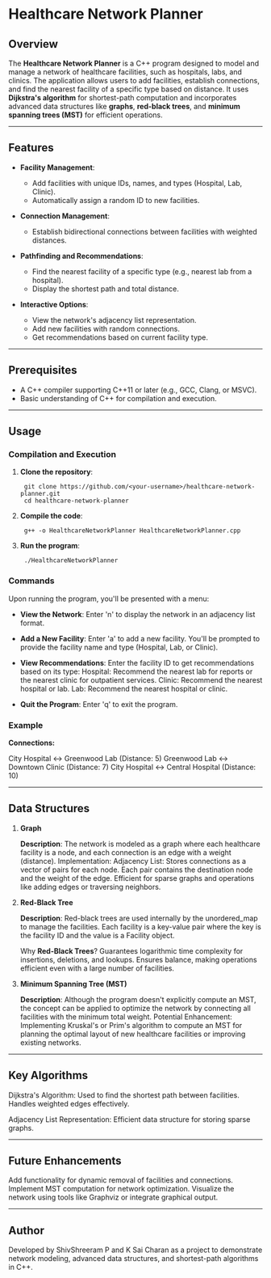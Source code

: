# Healthcare Network Planner

## Overview

The **Healthcare Network Planner** is a C++ program designed to model and manage a network of healthcare facilities, such as hospitals, labs, and clinics. The application allows users to add facilities, establish connections, and find the nearest facility of a specific type based on distance. It uses **Dijkstra's algorithm** for shortest-path computation and incorporates advanced data structures like **graphs**, **red-black trees**, and **minimum spanning trees (MST)** for efficient operations.

---

## Features

- **Facility Management**:
  - Add facilities with unique IDs, names, and types (Hospital, Lab, Clinic).
  - Automatically assign a random ID to new facilities.

- **Connection Management**:
  - Establish bidirectional connections between facilities with weighted distances.

- **Pathfinding and Recommendations**:
  - Find the nearest facility of a specific type (e.g., nearest lab from a hospital).
  - Display the shortest path and total distance.

- **Interactive Options**:
  - View the network's adjacency list representation.
  - Add new facilities with random connections.
  - Get recommendations based on current facility type.

---

## Prerequisites

- A C++ compiler supporting C++11 or later (e.g., GCC, Clang, or MSVC).
- Basic understanding of C++ for compilation and execution.

---

## Usage

### Compilation and Execution

1. **Clone the repository**:
   
        git clone https://github.com/<your-username>/healthcare-network-planner.git
        cd healthcare-network-planner

3. **Compile the code**:

        g++ -o HealthcareNetworkPlanner HealthcareNetworkPlanner.cpp

4. **Run the program**:

        ./HealthcareNetworkPlanner

### Commands

Upon running the program, you'll be presented with a menu:

  - **View the Network**:
      Enter 'n' to display the network in an adjacency list format.

  - **Add a New Facility**:
      Enter 'a' to add a new facility. You'll be prompted to provide the facility name and type (Hospital, Lab, or Clinic).

  - **View Recommendations**:
      Enter the facility ID to get recommendations based on its type:
          Hospital: Recommend the nearest lab for reports or the nearest clinic for outpatient services.
          Clinic: Recommend the nearest hospital or lab.
          Lab: Recommend the nearest hospital or clinic.

  - **Quit the Program**:
      Enter 'q' to exit the program.

### Example

**Connections:**

  City Hospital ↔ Greenwood Lab (Distance: 5)
  Greenwood Lab ↔ Downtown Clinic (Distance: 7)
  City Hospital ↔ Central Hospital (Distance: 10)

---

## Data Structures
1. **Graph**

    **Description**: The network is modeled as a graph where each healthcare facility is a node, and each connection is an edge with a weight (distance).
    Implementation:
        Adjacency List: Stores connections as a vector of pairs for each node. Each pair contains the destination node and the weight of the edge.
        Efficient for sparse graphs and operations like adding edges or traversing neighbors.

2. **Red-Black Tree**

    **Description**: Red-black trees are used internally by the unordered_map to manage the facilities. Each facility is a key-value pair where the key is the facility ID and the value is a Facility object.

   Why **Red-Black Trees**?
   Guarantees logarithmic time complexity for insertions, deletions, and lookups.
   Ensures balance, making operations efficient even with a large number of facilities.

4. **Minimum Spanning Tree (MST)**

    **Description**: Although the program doesn't explicitly compute an MST, the concept can be applied to optimize the network by connecting all facilities with the minimum total weight.
    Potential Enhancement: Implementing Kruskal's or Prim's algorithm to compute an MST for planning the optimal layout of new healthcare facilities or improving existing networks.

---

## Key Algorithms

  Dijkstra's Algorithm:
      Used to find the shortest path between facilities.
      Handles weighted edges effectively.

  Adjacency List Representation:
      Efficient data structure for storing sparse graphs.

---

## Future Enhancements

  Add functionality for dynamic removal of facilities and connections.
  Implement MST computation for network optimization.
  Visualize the network using tools like Graphviz or integrate graphical output.

---

## Author

Developed by ShivShreeram P and K Sai Charan as a project to demonstrate network modeling, advanced data structures, and shortest-path algorithms in C++.
